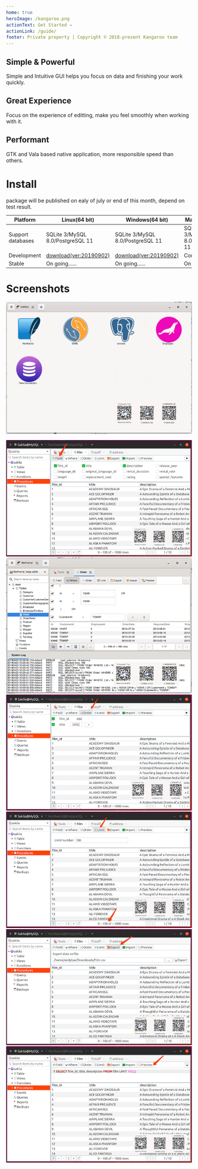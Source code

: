 ```yaml
---
home: true
heroImage: /kangaroo.png
actionText: Get Started →
actionLink: /guide/
footer: Private property | Copyright © 2018-present Kangaroo team
---
```


<div style="text-align: center">
  <Bit/>
</div>

<div class="features">
  <div class="feature">
    <h2>Simple & Powerful</h2>
    <p>Simple and Intuitive GUI helps you focus on data and finishing your work quickly.</p>
  </div>
  <div class="feature">
    <h2>Great Experience</h2>
    <p>Focus on the experience of editting, make you feel smoothly when working with it.</p>
  </div>
  <div class="feature">
    <h2>Performant</h2>
    <p>GTK and Vala based native application, more responsible speed than others.</p>
  </div>
</div>

# Install
package will be published on ealy of july or end of this month, depend on test result.

| Platform            | Linux(64 bit) 	                | Windows(64 bit)       	        | MacOS(64 bit) 	                |
|---------------------|-------------------------------|-------------------------------|-------------------------------|
| Support databases   | SQLite 3/MySQL 8.0/PostgreSQL 11   | SQLite 3/MySQL 8.0/PostgreSQL 11   | SQLite 3/MySQL 8.0/PostgreSQL 11       |
| Development         | [download(ver:20190902)](./linux/kangaroo)  | [download(ver:20190902)](./windows/kangaroo.ex)  | Comming Soon!           |
| Stable              | On going......                | On going......                | On going......                |


# Screenshots
![Start page of connection](./images/kangaroo-02.jpg)
<!--Adsense data-ad-client="ca-pub-3975819313740938" data-ad-slot="6760827895"/-->
![Select columns](./images/kangaroo-05.png)
![Where statement](./images/kangaroo-06.png)
![Order statement](./images/kangaroo-07.png)
![Limit statement](./images/kangaroo-08.png)
![Export data](./images/kangaroo-09.png)
![Preview sql](./images/kangaroo-10.png)
